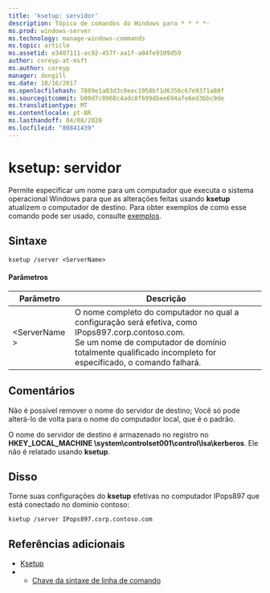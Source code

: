 ```yaml
---
title: 'ksetup: servidor'
description: Tópico de comandos do Windows para * * * *-
ms.prod: windows-server
ms.technology: manage-windows-commands
ms.topic: article
ms.assetid: e3407111-ac92-457f-aa1f-a04fe9109d59
author: coreyp-at-msft
ms.author: coreyp
manager: dongill
ms.date: 10/16/2017
ms.openlocfilehash: 7889e1a03d3c0eec1958bf1d6356c67e9371a80f
ms.sourcegitcommit: b00d7c8968c4adc8f699dbee694afe6ed36bc9de
ms.translationtype: MT
ms.contentlocale: pt-BR
ms.lasthandoff: 04/08/2020
ms.locfileid: "80841439"
---
```

# <a name="ksetupserver"></a>ksetup: servidor



Permite especificar um nome para um computador que executa o sistema operacional Windows para que as alterações feitas usando **ksetup** atualizem o computador de destino. Para obter exemplos de como esse comando pode ser usado, consulte [exemplos](#BKMK_Examples).

## <a name="syntax"></a>Sintaxe

```
ksetup /server <ServerName>
```

#### <a name="parameters"></a>Parâmetros

|Parâmetro|Descrição|
|---------|-----------|
|\<ServerName >|O nome completo do computador no qual a configuração será efetiva, como IPops897.corp.contoso.com.</br>Se um nome de computador de domínio totalmente qualificado incompleto for especificado, o comando falhará.|

## <a name="remarks"></a>Comentários

Não é possível remover o nome do servidor de destino; Você só pode alterá-lo de volta para o nome do computador local, que é o padrão.

O nome do servidor de destino é armazenado no registro no **HKEY_LOCAL_MACHINE \system\controlset001\control\lsa\kerberos**. Ele não é relatado usando **ksetup**.

## <a name="examples"></a><a name=BKMK_Examples></a>Disso

Torne suas configurações do **ksetup** efetivas no computador IPops897 que está conectado no domínio contoso:
```
ksetup /server IPops897.corp.contoso.com
```

## <a name="additional-references"></a>Referências adicionais

-   [Ksetup](ksetup.md)
-   - [Chave da sintaxe de linha de comando](command-line-syntax-key.md)